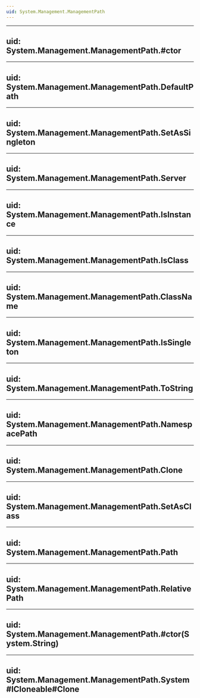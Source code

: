 ```yaml
---
uid: System.Management.ManagementPath
---
```


---
uid: System.Management.ManagementPath.#ctor
---

---
uid: System.Management.ManagementPath.DefaultPath
---

---
uid: System.Management.ManagementPath.SetAsSingleton
---

---
uid: System.Management.ManagementPath.Server
---

---
uid: System.Management.ManagementPath.IsInstance
---

---
uid: System.Management.ManagementPath.IsClass
---

---
uid: System.Management.ManagementPath.ClassName
---

---
uid: System.Management.ManagementPath.IsSingleton
---

---
uid: System.Management.ManagementPath.ToString
---

---
uid: System.Management.ManagementPath.NamespacePath
---

---
uid: System.Management.ManagementPath.Clone
---

---
uid: System.Management.ManagementPath.SetAsClass
---

---
uid: System.Management.ManagementPath.Path
---

---
uid: System.Management.ManagementPath.RelativePath
---

---
uid: System.Management.ManagementPath.#ctor(System.String)
---

---
uid: System.Management.ManagementPath.System#ICloneable#Clone
---
